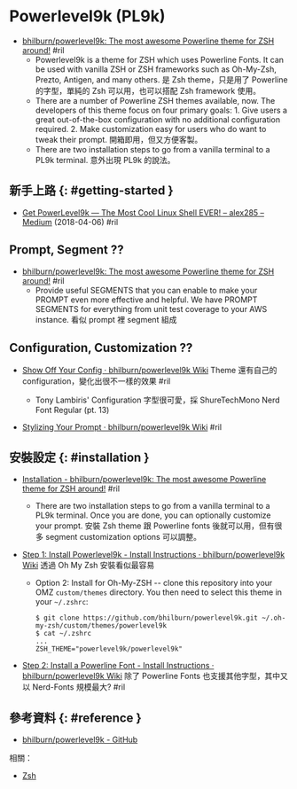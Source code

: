# Powerlevel9k (PL9k)

  - [bhilburn/powerlevel9k: The most awesome Powerline theme for ZSH around\!](https://github.com/bhilburn/powerlevel9k) #ril
      - Powerlevel9k is a theme for ZSH which uses Powerline Fonts. It can be used with vanilla ZSH or ZSH frameworks such as Oh-My-Zsh, Prezto, Antigen, and many others. 是 Zsh theme，只是用了 Powerline 的字型，單純的 Zsh 可以用，也可以搭配 Zsh framework 使用。
      - There are a number of Powerline ZSH themes available, now. The developers of this theme focus on four primary goals: 1. Give users a great out-of-the-box configuration with no additional configuration required. 2. Make customization easy for users who do want to tweak their prompt. 開箱即用，但又方便客製。
      - There are two installation steps to go from a vanilla terminal to a PL9k terminal. 意外出現 PL9k 的說法。

## 新手上路 {: #getting-started }

  - [Get PowerLevel9k — The Most Cool Linux Shell EVER\! – alex285 – Medium](https://medium.com/@alex285/get-powerlevel9k-the-most-cool-linux-shell-ever-1c38516b0caa) (2018-04-06) #ril

## Prompt, Segment ??

  - [bhilburn/powerlevel9k: The most awesome Powerline theme for ZSH around\!](https://github.com/bhilburn/powerlevel9k) #ril
      - Provide useful SEGMENTS that you can enable to make your PROMPT even more effective and helpful. We have PROMPT SEGMENTS for everything from unit test coverage to your AWS instance. 看似 prompt 裡 segment 組成

## Configuration, Customization ??

  - [Show Off Your Config · bhilburn/powerlevel9k Wiki](https://github.com/bhilburn/powerlevel9k/wiki/Show-Off-Your-Config) Theme 還有自己的 configuration，變化出很不一樣的效果 #ril
      - Tony Lambiris' Configuration 字型很可愛，採 ShureTechMono Nerd Font Regular (pt. 13)

  - [Stylizing Your Prompt · bhilburn/powerlevel9k Wiki](https://github.com/bhilburn/powerlevel9k/wiki/Stylizing-Your-Prompt) #ril

## 安裝設定 {: #installation }

  - [Installation - bhilburn/powerlevel9k: The most awesome Powerline theme for ZSH around\!](https://github.com/bhilburn/powerlevel9k#installation) #ril
      - There are two installation steps to go from a vanilla terminal to a PL9k terminal. Once you are done, you can optionally customize your prompt. 安裝 Zsh theme 跟 Powerline fonts 後就可以用，但有很多 segment customization options 可以調整。

  - [Step 1: Install Powerlevel9k - Install Instructions · bhilburn/powerlevel9k Wiki](https://github.com/bhilburn/powerlevel9k/wiki/Install-Instructions#step-1-install-powerlevel9k) 透過 Oh My Zsh 安裝看似最容易
      - Option 2: Install for Oh-My-ZSH -- clone this repository into your OMZ `custom/themes` directory. You then need to select this theme in your `~/.zshrc`:

            $ git clone https://github.com/bhilburn/powerlevel9k.git ~/.oh-my-zsh/custom/themes/powerlevel9k
            $ cat ~/.zshrc
            ...
            ZSH_THEME="powerlevel9k/powerlevel9k"

  - [Step 2: Install a Powerline Font - Install Instructions · bhilburn/powerlevel9k Wiki](https://github.com/bhilburn/powerlevel9k/wiki/Install-Instructions#step-2-install-a-powerline-font) 除了 Powerline Fonts 也支援其他字型，其中又以 Nerd-Fonts 規模最大? #ril

## 參考資料 {: #reference }

  - [bhilburn/powerlevel9k - GitHub](https://github.com/bhilburn/powerlevel9k)

相關：

  - [Zsh](zsh.md)
